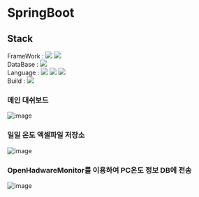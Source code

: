 # SpringBoot
## Stack
<div>
  FrameWork : <img src="https://img.shields.io/badge/SpringBoot-6DB33F?style=flat&logo=SpringBoot&logoColor=white"/> <img src="https://img.shields.io/badge/bootstrap-7952B3?style=flat&logo=bootstrap&logoColor=white"/>
</div>
<div>
  DataBase : <img src="https://img.shields.io/badge/MariaDB-003545?style=flat&logo=MariaDB&logoColor=white"/>
</div>
<div>
  Language : <img src="https://img.shields.io/badge/Java-007396?style=flat&logo=Java&logoColor=white"/> <img src="https://img.shields.io/badge/HTML5-E34F26?style=flat&logo=HTML5&logoColor=white"/> <img src="https://img.shields.io/badge/javascript-F7DF1E?style=flat&logo=javascript&logoColor=white"/>
</div>
<div>
  Build : <img src="https://img.shields.io/badge/Gradle-02303A?style=flat&logo=Gradle&logoColor=white"/>
</div>

### 메인 대쉬보드 
![image](https://github.com/Lee2ee/SpringBoot/assets/89178750/018962ad-33e2-47a1-a6f2-543ed52cc366)
### 일일 온도 엑셀파일 저장소
![image](https://github.com/Lee2ee/SpringBoot/assets/89178750/d07630b6-9e0b-4644-83b0-d91f7d86aa45)

### OpenHadwareMonitor를 이용하여 PC온도 정보 DB에 전송
![image](https://github.com/Lee2ee/SpringBoot/assets/89178750/987868f4-c8eb-4d5c-92a4-4fea62b36ea5)
